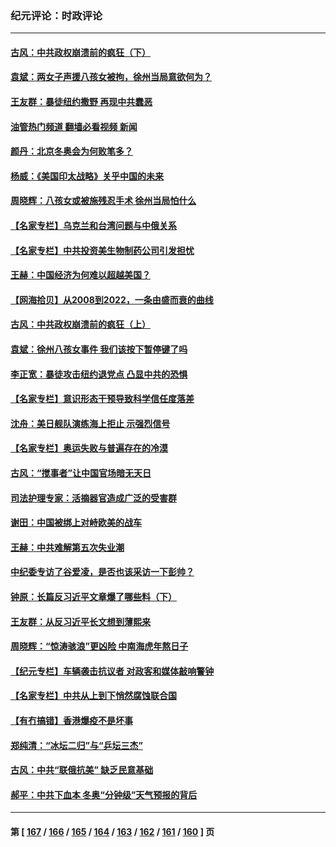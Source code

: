 ### 纪元评论：时政评论
---
#### [古风：中共政权崩溃前的疯狂（下）](../../pages/nsc1025/n13572231.md?02140330) 
#### [袁斌：两女子声援八孩女被拘，徐州当局意欲何为？](../../pages/nsc1025/n13573436.md?02140330) 
#### [王友群：暴徒纽约撒野 再现中共蠢恶](../../pages/nsc1025/n13572948.md?02140330) 
#### [油管热门频道 翻墙必看视频 新闻](ok?02140330)
#### [颜丹：北京冬奥会为何败笔多？](../../pages/nsc1025/n13572796.md?02140330) 
#### [杨威：《美国印太战略》关乎中国的未来](../../pages/nsc1025/n13572945.md?02140330) 
#### [周晓辉：八孩女或被施残忍手术 徐州当局怕什么](../../pages/nsc1025/n13572897.md?02140330) 
#### [【名家专栏】乌克兰和台湾问题与中俄关系](../../pages/nsc1025/n13572435.md?02140330) 
#### [【名家专栏】中共投资美生物制药公司引发担忧](../../pages/nsc1025/n13572407.md?02140330) 
#### [王赫：中国经济为何难以超越美国？](../../pages/nsc1025/n13572678.md?02140330) 
#### [【网海拾贝】从2008到2022，一条由盛而衰的曲线](../../pages/nsc1025/n13572204.md?02140330) 
#### [古风：中共政权崩溃前的疯狂（上）](../../pages/nsc1025/n13572038.md?02140330) 
#### [袁斌：徐州八孩女事件 我们该按下暂停键了吗](../../pages/nsc1025/n13572188.md?02140330) 
#### [李正宽：暴徒攻击纽约退党点 凸显中共的恐惧](../../pages/nsc1025/n13571975.md?02140330) 
#### [【名家专栏】意识形态干预导致科学信任度落差](../../pages/nsc1025/n13570550.md?02140330) 
#### [沈舟：美日舰队演练海上拒止 示强烈信号](../../pages/nsc1025/n13571304.md?02140330) 
#### [【名家专栏】奥运失败与普遍存在的冷漠](../../pages/nsc1025/n13570567.md?02140330) 
#### [古风：“搅事者”让中国官场暗无天日](../../pages/nsc1025/n13570381.md?02140330) 
#### [司法护理专家：活摘器官造成广泛的受害群](../../pages/nsc1025/n13570425.md?02140330) 
#### [谢田：中国被绑上对峙欧美的战车](../../pages/nsc1025/n13570361.md?02140330) 
#### [王赫：中共难解第五次失业潮](../../pages/nsc1025/n13569491.md?02140330) 
#### [中纪委专访了谷爱凌，是否也该采访一下彭帅？](../../pages/nsc1025/n13569566.md?02140330) 
#### [钟原：长篇反习近平文章爆了哪些料（下）](../../pages/nsc1025/n13567056.md?02140330) 
#### [王友群：从反习近平长文想到薄熙来](../../pages/nsc1025/n13569209.md?02140330) 
#### [周晓辉：“惊涛骇浪”更凶险 中南海虎年熬日子](../../pages/nsc1025/n13568888.md?02140330) 
#### [【纪元专栏】车辆袭击抗议者 对政客和媒体敲响警钟](../../pages/nsc1025/n13569119.md?02140330) 
#### [【名家专栏】中共从上到下悄然腐蚀联合国](../../pages/nsc1025/n13568360.md?02140330) 
#### [【有冇搞错】香港爆疫不是坏事](../../pages/nsc1025/n13566642.md?02140330) 
#### [郑纯清：“冰坛二归”与“乒坛三杰”](../../pages/nsc1025/n13568046.md?02140330) 
#### [古风：中共“联俄抗美” 缺乏民意基础](../../pages/nsc1025/n13567848.md?02140330) 
#### [郝平：中共下血本 冬奥“分钟级”天气预报的背后](../../pages/nsc1025/n13567378.md?02140330) 

---
#### 第 [ [167](./167.md?02140330) / [166](./166.md?02140330) / [165](./165.md?02140330) / [164](./164.md?02140330) / [163](./163.md?02140330) / [162](./162.md?02140330) / [161](./161.md?02140330) / [160](./160.md?02140330) ] 页
